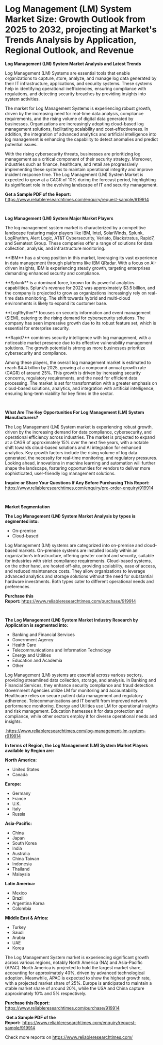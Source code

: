 <p><h1>Log Management (LM) System Market Size: Growth Outlook from 2025 to 2032, projecting at Market's Trends Analysis by Application, Regional Outlook, and Revenue</h1></p><p><strong>Log Management (LM) System Market Analysis and Latest Trends</strong></p>
<p><p>Log Management (LM) Systems are essential tools that enable organizations to capture, store, analyze, and manage log data generated by their IT infrastructure, applications, and security systems. These systems help in identifying operational inefficiencies, ensuring compliance with regulations, and detecting security breaches by providing insights into system activities.</p><p>The market for Log Management Systems is experiencing robust growth, driven by the increasing need for real-time data analysis, compliance requirements, and the rising volume of digital data generated by businesses. Organizations are increasingly adopting cloud-based log management solutions, facilitating scalability and cost-effectiveness. In addition, the integration of advanced analytics and artificial intelligence into log management is enhancing the capability to detect anomalies and predict potential issues.</p><p>With the rising cybersecurity threats, businesses are prioritizing log management as a critical component of their security strategy. Moreover, industries such as finance, healthcare, and retail are progressively implementing these systems to maintain operational integrity and improve incident response time. The Log Management (LM) System Market is expected to grow at a CAGR of 10% during the forecast period, highlighting its significant role in the evolving landscape of IT and security management.</p></p>
<p><strong>Get a Sample PDF of the Report:&nbsp;</strong> <a href="https://www.reliableresearchtimes.com/enquiry/request-sample/919914?utm_campaign=2989&utm_medium=2&utm_source=Github&utm_content=ia&utm_term=11032025&utm_id=log-management-lm-system">https://www.reliableresearchtimes.com/enquiry/request-sample/919914</a></p>
<p>&nbsp;</p>
<p><strong>Log Management (LM) System Major Market Players</strong></p>
<p><p>The log management system market is characterized by a competitive landscape featuring major players like IBM, Intel, SolarWinds, Splunk, LogRhythm, Alert Logic, AT&T Cybersecurity, Veriato, Blackstratus, Rapid7, and Sematext Group. These companies offer a range of solutions for data collection, analysis, and infrastructure monitoring.</p><p>**IBM** has a strong position in this market, leveraging its vast experience in data management through platforms like IBM QRadar. With a focus on AI-driven insights, IBM is experiencing steady growth, targeting enterprises demanding enhanced security and compliance.</p><p>**Splunk** is a dominant force, known for its powerful analytics capabilities. Splunk's revenue for 2022 was approximately $3.5 billion, and the company is projected to grow as organizations increasingly rely on real-time data monitoring. The shift towards hybrid and multi-cloud environments is likely to expand its customer base.</p><p>**LogRhythm** focuses on security information and event management (SIEM), catering to the rising demand for cybersecurity solutions. The company has seen impressive growth due to its robust feature set, which is essential for enterprise security.</p><p>**Rapid7** combines security intelligence with log management, with a noticeable market presence due to its effective vulnerability management solutions. The growth potential is strong as more businesses prioritize cybersecurity and compliance.</p><p>Among these players, the overall log management market is estimated to reach $4.4 billion by 2025, growing at a compound annual growth rate (CAGR) of around 25%. This growth is driven by increasing security concerns, regulatory requirements, and the need for efficient data processing. The market is set for transformation with a greater emphasis on cloud-based solutions, analytics, and integration with artificial intelligence, ensuring long-term viability for key firms in the sector.</p></p>
<p>&nbsp;</p>
<p><strong>What Are The Key Opportunities For Log Management (LM) System Manufacturers?</strong></p>
<p><p>The Log Management (LM) System market is experiencing robust growth, driven by the increasing demand for data compliance, cybersecurity, and operational efficiency across industries. The market is projected to expand at a CAGR of approximately 15% over the next five years, with a notable shift towards cloud-based solutions and AI integration for enhanced analytics. Key growth factors include the rising volume of log data generated, the necessity for real-time monitoring, and regulatory pressures. Looking ahead, innovations in machine learning and automation will further shape the landscape, fostering opportunities for vendors to deliver more sophisticated, user-friendly log management solutions.</p></p>
<p><strong>Inquire or Share Your Questions If Any Before Purchasing This Report:</strong> <a href="https://www.reliableresearchtimes.com/enquiry/pre-order-enquiry/919914?utm_campaign=2989&utm_medium=2&utm_source=Github&utm_content=ia&utm_term=11032025&utm_id=log-management-lm-system">https://www.reliableresearchtimes.com/enquiry/pre-order-enquiry/919914</a></p>
<p>&nbsp;</p>
<p><strong>Market Segmentation</strong></p>
<p><strong>The Log Management (LM) System Market Analysis by types is segmented into:</strong></p>
<p><ul><li>On-premise</li><li>Cloud-based</li></ul></p>
<p><p>Log Management (LM) systems are categorized into on-premise and cloud-based markets. On-premise systems are installed locally within an organization’s infrastructure, offering greater control and security, suitable for industries with strict compliance requirements. Cloud-based systems, on the other hand, are hosted off-site, providing scalability, ease of access, and reduced maintenance costs. They allow organizations to leverage advanced analytics and storage solutions without the need for substantial hardware investments. Both types cater to different operational needs and preferences.</p></p>
<p><strong>Purchase this Report:&nbsp;</strong><a href="https://www.reliableresearchtimes.com/purchase/919914?utm_campaign=2989&utm_medium=2&utm_source=Github&utm_content=ia&utm_term=11032025&utm_id=log-management-lm-system">https://www.reliableresearchtimes.com/purchase/919914</a></p>
<p>&nbsp;</p>
<p><strong>The Log Management (LM) System Market Industry Research by Application is segmented into:</strong></p>
<p><ul><li>Banking and Financial Services</li><li>Government Agency</li><li>Health Care</li><li>Telecommunications and Information Technology</li><li>Energy and Utilities</li><li>Education and Academia</li><li>Other</li></ul></p>
<p><p>Log Management (LM) systems are essential across various sectors, providing streamlined data collection, storage, and analysis. In Banking and Financial Services, they enhance security compliance and fraud detection. Government Agencies utilize LM for monitoring and accountability. Healthcare relies on secure patient data management and regulatory adherence. Telecommunications and IT benefit from improved network performance monitoring. Energy and Utilities use LM for operational insights and risk management. Education harnesses it for data protection and compliance, while other sectors employ it for diverse operational needs and insights.</p></p>
<p><a href="https://www.reliableresearchtimes.com/log-management-lm-system-r919914?utm_campaign=2989&utm_medium=2&utm_source=Github&utm_content=ia&utm_term=11032025&utm_id=log-management-lm-system">&nbsp;https://www.reliableresearchtimes.com/log-management-lm-system-r919914</a></p>
<p><strong>In terms of Region, the Log Management (LM) System Market Players available by Region are:</strong></p>
<p>
    <p> <strong> North America: </strong>
        <ul>
            <li>United States</li>
            <li>Canada</li>
        </ul>
        </p> 
    <p> <strong> Europe: </strong>
        <ul>
            <li>Germany</li>
            <li>France</li>
            <li>U.K.</li>
            <li>Italy</li>
            <li>Russia</li>
        </ul>
        </p> 
    <p> <strong> Asia-Pacific: </strong>
        <ul>
            <li>China</li>
            <li>Japan</li>
            <li>South Korea</li>
            <li>India</li>
            <li>Australia</li>
            <li>China Taiwan</li>
            <li>Indonesia</li>
            <li>Thailand</li>
            <li>Malaysia</li>
        </ul>
        </p> 
    <p> <strong> Latin America: </strong>
        <ul>
            <li>Mexico</li>
            <li>Brazil</li>
            <li>Argentina Korea</li>
            <li>Colombia</li>
        </ul>
        </p> 
    <p> <strong> Middle East & Africa: </strong>
        <ul>
            <li>Turkey</li>
            <li>Saudi</li>
            <li>Arabia</li>
            <li>UAE</li>
            <li>Korea</li>
        </ul>
    </p>
    </p>
<p><p>The Log Management System market is experiencing significant growth across various regions, notably North America (NA) and Asia-Pacific (APAC). North America is projected to hold the largest market share, accounting for approximately 40%, driven by advanced technological adoption. Meanwhile, APAC is expected to show the highest growth rate, with a projected market share of 25%. Europe is anticipated to maintain a stable market share of around 20%, while the USA and China capture approximately 10% and 5% respectively.</p></p>
<p><strong>Purchase this Report: </strong><a href="https://www.reliableresearchtimes.com/purchase/919914?utm_campaign=2989&utm_medium=2&utm_source=Github&utm_content=ia&utm_term=11032025&utm_id=log-management-lm-system">https://www.reliableresearchtimes.com/purchase/919914</a></p>
<p>&nbsp;<strong>Get a Sample PDF of the Report:&nbsp;&nbsp;</strong><a href="https://www.reliableresearchtimes.com/enquiry/request-sample/919914?utm_campaign=2989&utm_medium=2&utm_source=Github&utm_content=ia&utm_term=11032025&utm_id=log-management-lm-system">https://www.reliableresearchtimes.com/enquiry/request-sample/919914</a></p>
<p><strong></strong></p>
<p>Check more reports on <a href="https://www.reliableresearchtimes.com/?utm_campaign=2989&utm_medium=2&utm_source=Github&utm_content=ia&utm_term=11032025&utm_id=log-management-lm-system">https://www.reliableresearchtimes.com/</a></p>